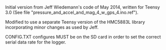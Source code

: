 Initial version from Jeff Wiedemann's code of May 2014, written for Teensy 3.0 (See file "pressure_and_accel_and_mag_4_w_gps_4.ino.ref").
  
Modified to use a separate Teensy version of the HMC5883L library
incorporating minor changes as used by Jeff.

CONFIG.TXT configures MUST be on the SD card in order to set the correct serial data rate for the logger.

